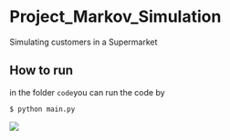 # Project_Markov_Simulation
Simulating customers in a Supermarket

## How to run
in the folder `code`you can run the code by 
```bash
$ python main.py
```
![](./images/corona.gif)